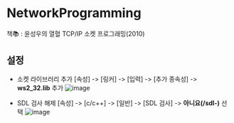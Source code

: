 # NetworkProgramming

책📚 : 윤성우의 열혈 TCP/IP 소켓 프로그래밍(2010)

## 설정
- 소켓 라이브러리 추가
[속성] -> [링커] -> [입력] -> [추가 종속성] -> **ws2_32.lib** 추가
![image](https://user-images.githubusercontent.com/101851472/232665610-2c5332e8-ad60-4ecf-940e-ba2e0d6e9777.png)

- SDL 검사 해제
[속성] -> [c/c++] -> [일반] -> [SDL 검사] -> **아니요(/sdl-)** 선택
![image](https://user-images.githubusercontent.com/101851472/232665448-56b92b5a-c49e-4cf0-8e66-cbfec80cc542.png)
